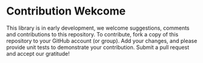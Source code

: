 # Contribution Wekcome
This library is in early development, we welcome suggestions, comments and contributions to this repository. 
To contribute, fork a copy of this repository to your GitHub account (or group). Add your changes, and please
provide unit tests to demonstrate your contribution. Submit a pull request and accept our gratitude!
